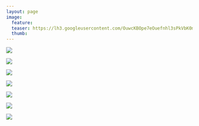 ```yaml
---
layout: page
image:
  feature:
  teaser: https://lh3.googleusercontent.com/OuwcKBOpe7eOuefnhl3sPkVbK0mEltDYCKODUj-8Kd0=w245
  thumb:
---
```


[![](https://lh3.googleusercontent.com/Jx4-pcr8l1guyeFmcti9t4vulOmhRy8VuyrE4gyGBxg=w800)](https://lh3.googleusercontent.com/Jx4-pcr8l1guyeFmcti9t4vulOmhRy8VuyrE4gyGBxg=s0)

[![](https://lh3.googleusercontent.com/wFL4zdVjjQ7tw6uEWi3dequaRa_TIo145mDshRdR2lI=w800)](https://lh3.googleusercontent.com/wFL4zdVjjQ7tw6uEWi3dequaRa_TIo145mDshRdR2lI=s0)

[![](https://lh3.googleusercontent.com/HUET21FJajxFxHYW5TRh7jH5PEFf-rQ0qNY1JJ_3gXM=w800)](https://lh3.googleusercontent.com/HUET21FJajxFxHYW5TRh7jH5PEFf-rQ0qNY1JJ_3gXM=s0)

[![](https://lh3.googleusercontent.com/qTU4STBjtlF_HxyGatkqO1k5v-bGjkhLyiFxHem-tSk=w800)](https://lh3.googleusercontent.com/qTU4STBjtlF_HxyGatkqO1k5v-bGjkhLyiFxHem-tSk=s0)

[![](https://lh3.googleusercontent.com/cVSzw1PsdfDp5zq000que5zpq_qeOmK0QhRL1deBFfg=w800)](https://lh3.googleusercontent.com/cVSzw1PsdfDp5zq000que5zpq_qeOmK0QhRL1deBFfg=s0)

[![](https://lh3.googleusercontent.com/FTSz80reb9seZpd5fdxl-P4wwBtdBAlzq72Gk8QOi7Y=w800)](https://lh3.googleusercontent.com/FTSz80reb9seZpd5fdxl-P4wwBtdBAlzq72Gk8QOi7Y=s0)

[![](https://lh3.googleusercontent.com/T3xeiwjmOsNmwq-qBe_1Hpe5RcVX2rYe3uaagOPFOoQ=w800)](https://lh3.googleusercontent.com/T3xeiwjmOsNmwq-qBe_1Hpe5RcVX2rYe3uaagOPFOoQ=s0)
